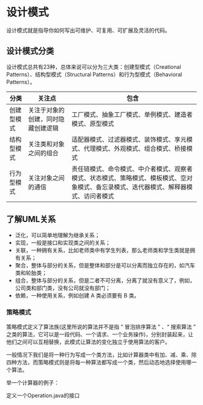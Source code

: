 # 设计模式
设计模式就是指导你如何写出可维护、可复用、可扩展及灵活的代码。

## 设计模式分类
设计模式总共有23种，总体来说可以分为三大类：创建型模式（Creational Patterns）、结构型模式（Structural Patterns）和行为型模式（Behavioral Patterns）。

分类 | 关注点 | 包含
--- | ---| ---
创建型模式 | 关注于对象的创建，同时隐藏创建逻辑 | 工厂模式、抽象工厂模式、单例模式、建造者模式、原型模式
结构型模式 | 关注类和对象之间的组合 | 适配器模式、过滤器模式、装饰模式、享元模式、代理模式、外观模式、组合模式、桥接模式
行为型模式 | 关注对象之间的通信 | 责任链模式、命令模式、中介者模式、观察者模式、状态模式、策略模式、模板模式、空对象模式、备忘录模式、迭代器模式、解释器模式、访问者模式

## 了解UML关系
- 泛化，可以简单地理解为继承关系；
- 实现，一般是接口和实现类之间的关系；
- 关联，一种拥有关系，比如老师类中有学生列表，那么老师类和学生类就是拥有关系；
- 聚合，整体与部分的关系，但是整体和部分是可以分离而独立存在的，如汽车类和轮胎类；
- 组合，整体与部分的关系，但是二者不可分离，分离了就没有意义了，例如，公司类和部门类，没有公司就没有部门；
- 依赖，一种使用关系，例如创建 A 类必须要有 B 类。

### 策略模式
策略模式定义了算法族(这里所说的算法并不是指 “ 冒泡排序算法 ” 、“ 搜索算法 ” 之类的算法，它可以是一段代码、一个请求、一个业务操作)，分别封装起来，让他们之间可以互相替换，此模式让算法的变化独立于使用算法的客户。

一般情况下我们是将一种行为写成一个类方法，比如计算器类中有加、减、乘、除四种方法，而策略模式则是将每一种算法都写成一个类，然后动态地选择使用哪一个算法。

举一个计算器的例子：

定义一个Operation.java的接口